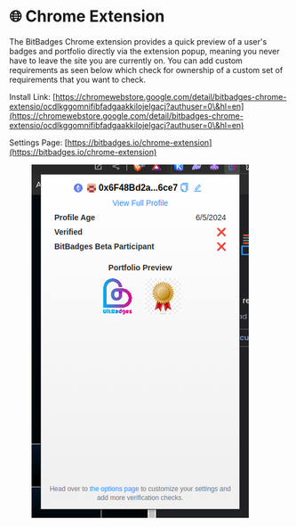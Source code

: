 # 🌐 Chrome Extension

The BitBadges Chrome extension provides a quick preview of a user's badges and portfolio directly via the extension popup, meaning you never have to leave the site you are currently on. You can add custom requirements as seen below which check for ownership of a custom set of requirements that you want to check.

Install Link: [https://chromewebstore.google.com/detail/bitbadges-chrome-extensio/ocdlkggomnifibfadgaakkilojelgacj?authuser=0\&hl=en](https://chromewebstore.google.com/detail/bitbadges-chrome-extensio/ocdlkggomnifibfadgaakkilojelgacj?authuser=0\&hl=en)

Settings Page: [https://bitbadges.io/chrome-extension](https://bitbadges.io/chrome-extension)

<figure><img src="../.gitbook/assets/image (109).png" alt=""><figcaption></figcaption></figure>
